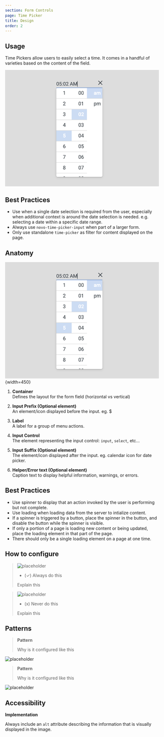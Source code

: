 ```yaml
---
section: Form Controls
page: Time Picker
title: Design
order: 2
---
```


## Usage

<novo-grid columns="2" align="start" gap="2rem">
<div>

Time Pickers allow users to easily select a time. It comes in a handful of varieties based on the content of the field.

</div>

![TimePicker](assets/images/TimePickerOverview.png)

</novo-grid>

## Best Practices

- Use when a single date selection is required from the user, especially when additional context is around the date selection is needed. e.g. selecting a date within a specific date range.
- Always use `novo-time-picker-input` when part of a larger form.
- Only use standalone `time-picker` as filter for content displayed on the page.

## Anatomy

<novo-grid columns="2" align="start" gap="2rem">

![TimePicker Anatomy](assets/images/TimePickerOverview.png){width=450}

<div>

1. **Container**<br>
   Defines the layout for the form field (horizontal vs vertical)

1. **Input Prefix (Optional element)**<br>
   An element/icon displayed before the input. eg. \$

1. **Label**<br>
   A label for a group of menu actions.

1. **Input Control**<br>
   The element representing the input control: `input`, `select`, etc...

1. **Input Suffix (Optional element)**<br>
   The element/icon displayed after the input. eg. calendar icon for date picker.

1. **Helper/Error text (Optional element)**<br>
   Caption text to display helpful information, warnings, or errors.

</div>
</novo-grid>

## Best Practices

- Use spinner to display that an action invoked by the user is performing but not complete.
- Use loading when loading data from the server to intialize content.
- If a spinner is triggered by a button, place the spinner in the button, and disable the button while the spinner is visible.
- If only a portion of a page is loading new content or being updated, place the loading element in that part of the page.
- There should only be a single loading element on a page at one time.

## How to configure

<novo-grid columns="2" align="start" gap="2rem">

> ![placeholder](https://via.placeholder.com/350x250)
>
> - (✓) Always do this
>
> Explain this

> ![placeholder](https://via.placeholder.com/350x250)
>
> - (x) Never do this
>
> Explain this

</novo-grid>

## Patterns

<novo-grid columns="2" align="start" gap="2rem">

> **Pattern**
>
> Why is it configured like this

![placeholder](https://via.placeholder.com/350x250)

> **Pattern**
>
> Why is it configured like this

![placeholder](https://via.placeholder.com/350x250)

</novo-grid>

## Accessibility

**Implementation**

Always include an `alt` attribute describing the information that is visually displayed in the image.
